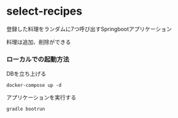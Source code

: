 # select-recipes
登録した料理をランダムに7つ呼び出すSpringbootアプリケーション

料理は追加、削除ができる

### ローカルでの起動方法

DBを立ち上げる
```
docker-compose up -d
```

アプリケーションを実行する
```
gradle bootrun
```
